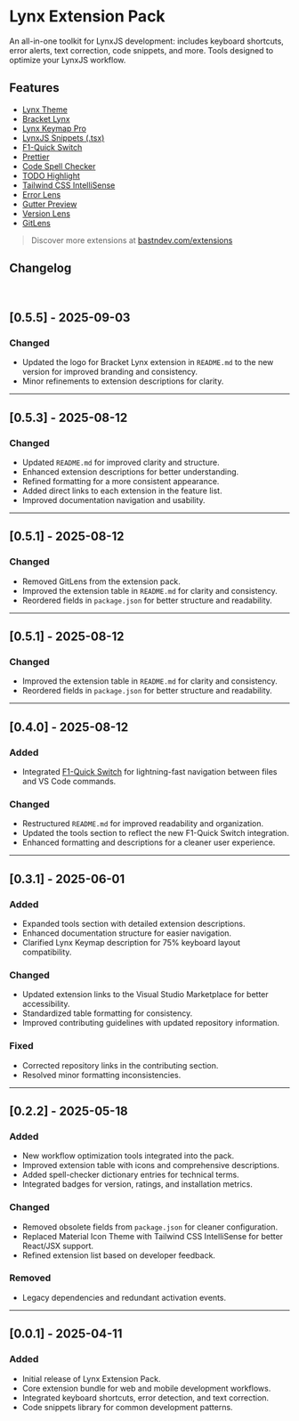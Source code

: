 # Lynx Extension Pack

An all-in-one toolkit for LynxJS development: includes keyboard shortcuts, error alerts, text correction, code snippets, and more. Tools designed to optimize your LynxJS workflow.

## Features

- [Lynx Theme](https://marketplace.visualstudio.com/items?itemName=bastndev.lynx-theme)
- [Bracket Lynx](https://marketplace.visualstudio.com/items?itemName=bastndev.bracket-lynx)
- [Lynx Keymap Pro](https://marketplace.visualstudio.com/items?itemName=bastndev.lynx-keymap)
- [LynxJS Snippets (.tsx)](https://marketplace.visualstudio.com/items?itemName=bastndev.lynx-js-snippets)
- [F1-Quick Switch](https://marketplace.visualstudio.com/items?itemName=bastndev.f1)
- [Prettier](https://marketplace.visualstudio.com/items?itemName=esbenp.prettier-vscode)
- [Code Spell Checker](https://marketplace.visualstudio.com/items?itemName=streetsidesoftware.code-spell-checker)
- [TODO Highlight](https://marketplace.visualstudio.com/items?itemName=wayou.vscode-todo-highlight)
- [Tailwind CSS IntelliSense](https://marketplace.visualstudio.com/items?itemName=bradlc.vscode-tailwindcss)
- [Error Lens](https://marketplace.visualstudio.com/items?itemName=usernamehw.errorlens)
- [Gutter Preview](https://marketplace.visualstudio.com/items?itemName=kisstkondoros.vscode-gutter-preview)
- [Version Lens](https://marketplace.visualstudio.com/items?itemName=pflannery.vscode-versionlens)
- [GitLens](https://marketplace.visualstudio.com/items?itemName=eamodio.gitlens)

> Discover more extensions at [bastndev.com/extensions](https://bastndev.com/extensions)


## Changelog

</br>

<!-- --- -->

## [0.5.5] - 2025-09-03

### Changed
- Updated the logo for Bracket Lynx extension in `README.md` to the new version for improved branding and consistency.
- Minor refinements to extension descriptions for clarity.

---

## [0.5.3] - 2025-08-12

### Changed
- Updated `README.md` for improved clarity and structure.
- Enhanced extension descriptions for better understanding.
- Refined formatting for a more consistent appearance.
- Added direct links to each extension in the feature list.
- Improved documentation navigation and usability.

---

## [0.5.1] - 2025-08-12

### Changed
- Removed GitLens from the extension pack.
- Improved the extension table in `README.md` for clarity and consistency.
- Reordered fields in `package.json` for better structure and readability.

---

## [0.5.1] - 2025-08-12

### Changed
- Improved the extension table in `README.md` for clarity and consistency.
- Reordered fields in `package.json` for better structure and readability.

---

## [0.4.0] - 2025-08-12

### Added
- Integrated [F1-Quick Switch](https://marketplace.visualstudio.com/items?itemName=bastndev.f1) for lightning-fast navigation between files and VS Code commands.

### Changed
- Restructured `README.md` for improved readability and organization.
- Updated the tools section to reflect the new F1-Quick Switch integration.
- Enhanced formatting and descriptions for a cleaner user experience.

---

## [0.3.1] - 2025-06-01

### Added
- Expanded tools section with detailed extension descriptions.
- Enhanced documentation structure for easier navigation.
- Clarified Lynx Keymap description for 75% keyboard layout compatibility.

### Changed
- Updated extension links to the Visual Studio Marketplace for better accessibility.
- Standardized table formatting for consistency.
- Improved contributing guidelines with updated repository information.

### Fixed
- Corrected repository links in the contributing section.
- Resolved minor formatting inconsistencies.

---

## [0.2.2] - 2025-05-18

### Added
- New workflow optimization tools integrated into the pack.
- Improved extension table with icons and comprehensive descriptions.
- Added spell-checker dictionary entries for technical terms.
- Integrated badges for version, ratings, and installation metrics.

### Changed
- Removed obsolete fields from `package.json` for cleaner configuration.
- Replaced Material Icon Theme with Tailwind CSS IntelliSense for better React/JSX support.
- Refined extension list based on developer feedback.

### Removed
- Legacy dependencies and redundant activation events.

---

## [0.0.1] - 2025-04-11

### Added
- Initial release of Lynx Extension Pack.
- Core extension bundle for web and mobile development workflows.
- Integrated keyboard shortcuts, error detection, and text correction.
- Code snippets library for common development patterns.

